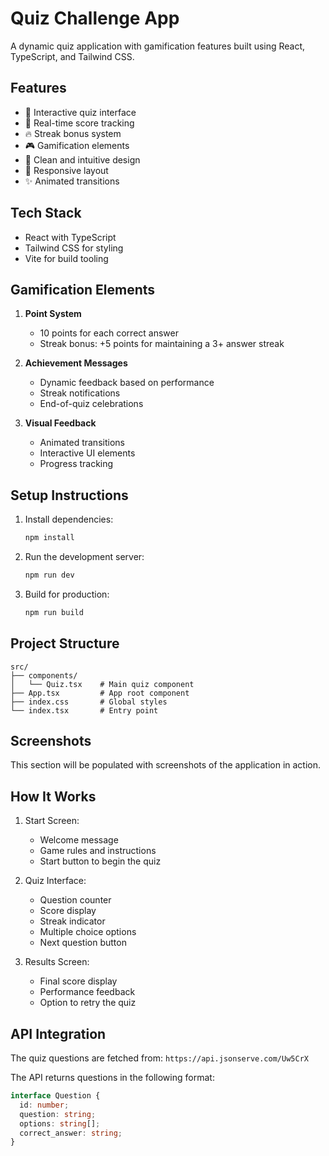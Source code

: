 # Quiz Challenge App

A dynamic quiz application with gamification features built using React, TypeScript, and Tailwind CSS.

## Features

- 📝 Interactive quiz interface
- 🎯 Real-time score tracking
- 🔥 Streak bonus system
- 🎮 Gamification elements
- 🎨 Clean and intuitive design
- 📱 Responsive layout
- ✨ Animated transitions

## Tech Stack

- React with TypeScript
- Tailwind CSS for styling
- Vite for build tooling

## Gamification Elements

1. **Point System**
   - 10 points for each correct answer
   - Streak bonus: +5 points for maintaining a 3+ answer streak

2. **Achievement Messages**
   - Dynamic feedback based on performance
   - Streak notifications
   - End-of-quiz celebrations

3. **Visual Feedback**
   - Animated transitions
   - Interactive UI elements
   - Progress tracking

## Setup Instructions

1. Install dependencies:
   ```bash
   npm install
   ```

2. Run the development server:
   ```bash
   npm run dev
   ```

3. Build for production:
   ```bash
   npm run build
   ```

## Project Structure

```
src/
├── components/
│   └── Quiz.tsx    # Main quiz component
├── App.tsx         # App root component
├── index.css       # Global styles
└── index.tsx       # Entry point
```

## Screenshots

This section will be populated with screenshots of the application in action.

## How It Works

1. Start Screen:
   - Welcome message
   - Game rules and instructions
   - Start button to begin the quiz

2. Quiz Interface:
   - Question counter
   - Score display
   - Streak indicator
   - Multiple choice options
   - Next question button

3. Results Screen:
   - Final score display
   - Performance feedback
   - Option to retry the quiz

## API Integration

The quiz questions are fetched from: `https://api.jsonserve.com/Uw5CrX`

The API returns questions in the following format:
```typescript
interface Question {
  id: number;
  question: string;
  options: string[];
  correct_answer: string;
}
